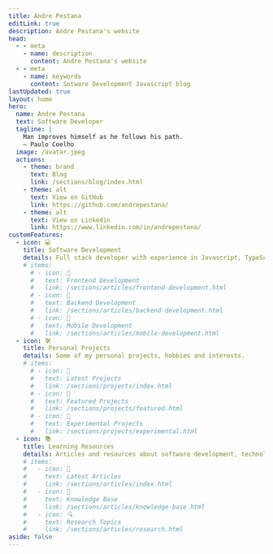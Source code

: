 ```yaml
---
title: Andre Pestana
editLink: true
description: Andre Pestana's website
head:
  - - meta
    - name: description
      content: Andre Pestana's website
  - - meta
    - name: keywords
      content: Sotware Development Javascript blog
lastUpdated: true
layout: home
hero:
  name: Andre Pestana
  text: Software Developer
  tagline: | 
    Man improves himself as he follows his path. 
    — Paulo Coelho
  image: /avatar.jpeg
  actions:
    - theme: brand
      text: Blog
      link: /sections/blog/index.html
    - theme: alt
      text: View on GitHub
      link: https://github.com/andrepestana/
    - theme: alt
      text: View on Linkedin
      link: https://www.linkedin.com/in/andrepestana/
customFeatures:
  - icon: 💻
    title: Software Development
    details: Full stack developer with experience in Javascript, TypeScript, Vue.js, Node.js, Java, Python, RESTful APIs, Databases and Agile Development.
    # items:
      # - icon: 🔧
      #   text: Frontend Development
      #   link: /sections/articles/frontend-development.html
      # - icon: 🔌
      #   text: Backend Development
      #   link: /sections/articles/backend-development.html
      # - icon: 📱
      #   text: Mobile Development
      #   link: /sections/articles/mobile-development.html
  - icon: 🛠️
    title: Personal Projects
    details: Some of my personal projects, hobbies and interests.
    # items:
      # - icon: 📝
      #   text: Latest Projects
      #   link: /sections/projects/index.html
      # - icon: 🌟
      #   text: Featured Projects
      #   link: /sections/projects/featured.html
      # - icon: 🧪
      #   text: Experimental Projects
      #   link: /sections/projects/experimental.html
  - icon: 📚
    title: Learning Resources
    details: Articles and resources about software development, technology, learning languages, photography and music.
    # items:
    #   - icon: 📖
    #     text: Latest Articles
    #     link: /sections/articles/index.html
    #   - icon: 🧠
    #     text: Knowledge Base
    #     link: /sections/articles/knowledge-base.html
    #   - icon: 🔍
    #     text: Research Topics
    #     link: /sections/articles/research.html
aside: false
---
```


<script setup>
import { onMounted, onUnmounted } from 'vue'
onMounted(() => {
  document.body.classList.add('round')
})
onUnmounted(() => {
  document.body.classList.remove('round')
})
</script>

<style>
.round .VPImage {
  border-radius: 50%;
}
</style>
